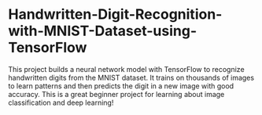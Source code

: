 # Handwritten-Digit-Recognition-with-MNIST-Dataset-using-TensorFlow
This project builds a neural network model with TensorFlow to recognize handwritten digits from the MNIST dataset. It trains on thousands of images to learn patterns and then predicts the digit in a new image with good accuracy. This is a great beginner project for learning about image classification and deep learning!
